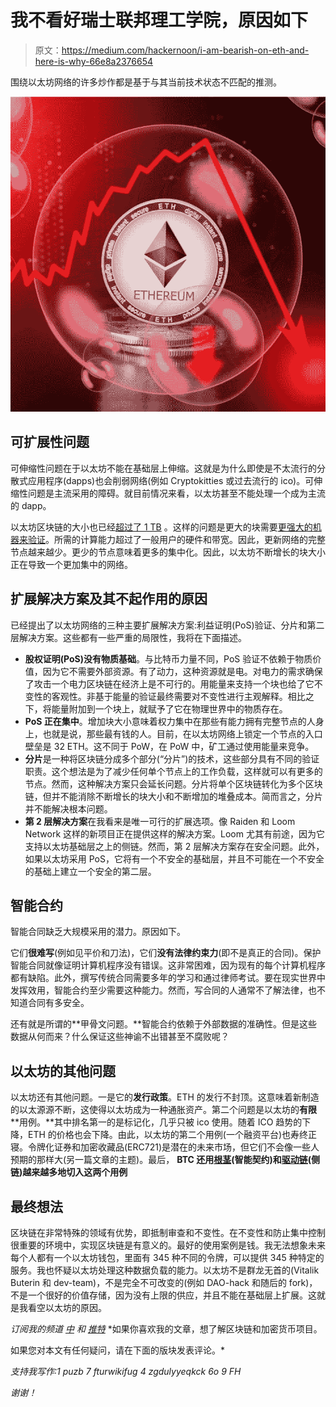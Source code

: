 # 我不看好瑞士联邦理工学院，原因如下

> 原文：<https://medium.com/hackernoon/i-am-bearish-on-eth-and-here-is-why-66e8a2376654>

围绕以太坊网络的许多炒作都是基于与其当前技术状态不匹配的推测。

![](img/19fec680ecdf409c8f8aacc216d95a16.png)

## **可扩展性问题**

可伸缩性问题在于以太坊不能在基础层上伸缩。这就是为什么即使是不太流行的分散式应用程序(dapps)也会削弱网络(例如 Cryptokitties 或过去流行的 ico)。可伸缩性问题是主流采用的障碍。就目前情况来看，以太坊甚至不能处理一个成为主流的 dapp。

以太坊区块链的大小也已经[超过了 1 TB](https://hackernoon.com/the-ethereum-blockchain-size-has-exceeded-1tb-and-yes-its-an-issue-2b650b5f4f62) 。这样的问题是更大的块需要[更强大的机器来验证](/datadriveninvestor/solving-the-blockchain-scalability-problem-with-layer-2-solutions-38e3f81aefbb)。所需的计算能力超过了一般用户的硬件和带宽。因此，更新网络的完整节点越来越少。更少的节点意味着更多的集中化。因此，以太坊不断增长的块大小正在导致一个更加集中的网络。

## **扩展解决方案及其不起作用的原因**

已经提出了以太坊网络的三种主要扩展解决方案:利益证明(PoS)验证、分片和第二层解决方案。这些都有一些严重的局限性，我将在下面描述。

*   **股权证明(PoS)没有物质基础**。与比特币力量不同，PoS 验证不依赖于物质价值，因为它不需要外部资源。有了动力，这种资源就是电。对电力的需求确保了攻击一个电力区块链在经济上是不可行的。用能量来支持一个块也给了它不变性的客观性。非基于能量的验证最终需要对不变性进行主观解释。相比之下，将能量附加到一个块上，就赋予了它在物理世界中的物质存在。
*   **PoS 正在集中**。增加块大小意味着权力集中在那些有能力拥有完整节点的人身上，也就是说，那些最有钱的人。目前，在以太坊网络上锁定一个节点的入口壁垒是 32 ETH。这不同于 PoW，在 PoW 中，矿工通过使用能量来竞争。
*   **分片**是一种将区块链分成多个部分(“分片”)的技术，这些部分具有不同的验证职责。这个想法是为了减少任何单个节点上的工作负载，这样就可以有更多的节点。然而，这种解决方案只会延长问题。分片将单个区块链转化为多个区块链，但并不能消除不断增长的块大小和不断增加的堆叠成本。简而言之，分片并不能解决根本问题。
*   **第 2 层解决方案**在我看来是唯一可行的扩展选项。像 Raiden 和 Loom Network 这样的新项目正在提供这样的解决方案。Loom 尤其有前途，因为它支持以太坊基础层之上的侧链。然而，第 2 层解决方案存在安全问题。此外，如果以太坊采用 PoS，它将有一个不安全的基础层，并且不可能在一个不安全的基础上建立一个安全的第二层。

## **智能合约**

智能合同缺乏大规模采用的潜力。原因如下。

它们**很难写**(例如见平价和刀法)，它们**没有法律约束力**(即不是真正的合同)。保护智能合同就像证明计算机程序没有错误。这非常困难，因为现有的每个计算机程序都有缺陷。此外，撰写传统合同需要多年的学习和通过律师考试。要在现实世界中发挥效用，智能合约至少需要这种能力。然而，写合同的人通常不了解法律，也不知道合同有多安全。

还有就是所谓的**甲骨文问题。**智能合约依赖于外部数据的准确性。但是这些数据从何而来？什么保证这些神谕不出错甚至不腐败呢？

## **以太坊的其他问题**

以太坊还有其他问题。一是它的**发行政策**。ETH 的发行不封顶。这意味着新制造的以太源源不断，这使得以太坊成为一种通胀资产。第二个问题是以太坊的**有限** **用例。**其中排名第一的是标记化，几乎只被 ico 使用。随着 ICO 趋势的下降，ETH 的价格也会下降。由此，以太坊的第二个用例(一个融资平台)也寿终正寝。令牌化证券和加密收藏品(ERC721)是潜在的未来市场，但它们不会像一些人预期的那样大(另一篇文章的主题)。最后， **BTC 还用[根茎](https://www.rsk.co/)(智能契约)和[驱动链](http://www.drivechain.info/)(侧链)越来越多地切入这两个用例**

## **最终想法**

区块链在非常特殊的领域有优势，即抵制审查和不变性。在不变性和防止集中控制很重要的环境中，实现区块链是有意义的。最好的使用案例是钱。我无法想象未来每个人都有一个以太坊钱包，里面有 345 种不同的令牌，可以提供 345 种特定的服务。我也怀疑以太坊处理这种数据负载的能力。以太坊不是群龙无首的(Vitalik Buterin 和 dev-team)，不是完全不可改变的(例如 DAO-hack 和随后的 fork)，不是一个很好的价值存储，因为没有上限的供应，并且不能在基础层上扩展。这就是我看空以太坊的原因。

*订阅我的频道* [*中*](/@minadown) *和* [*推特*](https://twitter.com/minad21) *如果你喜欢我的文章，想了解区块链和加密货币项目。

如果您对本文有任何疑问，请在下面的版块发表评论。*

*支持我写作:1 puzb 7 fturwikifug 4 zgdulyyeqkck 6o 9 FH*

*谢谢！*